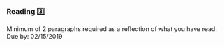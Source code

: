 ### Reading :three:

Minimum of 2 paragraphs required as a reflection of what you have read. Due by: 02/15/2019
